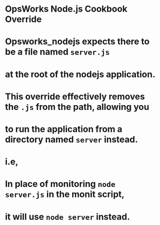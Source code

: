 # OpsWorks Node.js Cookbook Override #
# 
#  Opsworks_nodejs expects there to be a file named `server.js`
#  at the root of the nodejs application.
#  
#  This override effectively removes the `.js` from the path, allowing you 
#  to run the application from  a directory named `server` instead.
#  
#  i.e, 
#    In place of monitoring `node server.js` in the monit script,
#    it will use `node server` instead.
#
#
